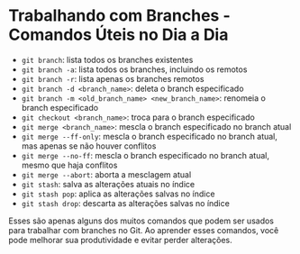 # Trabalhando com Branches - Comandos Úteis no Dia a Dia

- `git branch`: lista todos os branches existentes
- `git branch -a`: lista todos os branches, incluindo os remotos
- `git branch -r`: lista apenas os branches remotos
- `git branch -d <branch_name>`: deleta o branch especificado
- `git branch -m <old_branch_name> <new_branch_name>`: renomeia o branch especificado
- `git checkout <branch_name>`: troca para o branch especificado
- `git merge <branch_name>`: mescla o branch especificado no branch atual
- `git merge --ff-only`: mescla o branch especificado no branch atual, mas apenas se não houver conflitos
- `git merge --no-ff`: mescla o branch especificado no branch atual, mesmo que haja conflitos
- `git merge --abort`: aborta a mesclagem atual
- `git stash`: salva as alterações atuais no índice
- `git stash pop`: aplica as alterações salvas no índice
- `git stash drop`: descarta as alterações salvas no índice

Esses são apenas alguns dos muitos comandos que podem ser usados para trabalhar com branches no Git. Ao aprender esses comandos, você pode melhorar sua produtividade e evitar perder alterações.